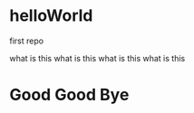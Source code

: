 helloWorld
==========

first repo

what is this
what is this
what is this
what is this

Good Good Bye
==========
